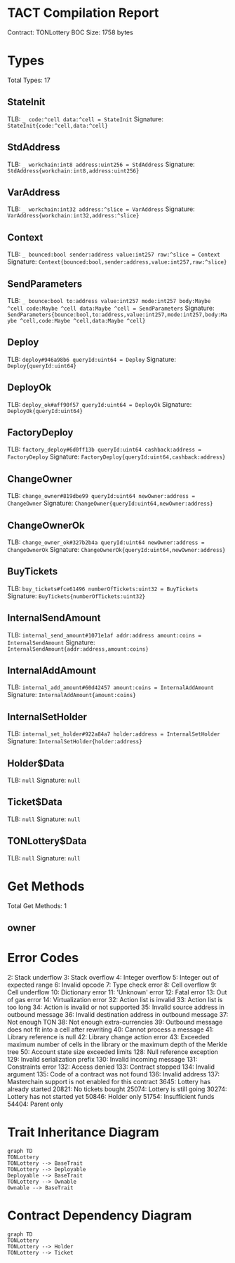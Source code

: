 # TACT Compilation Report
Contract: TONLottery
BOC Size: 1758 bytes

# Types
Total Types: 17

## StateInit
TLB: `_ code:^cell data:^cell = StateInit`
Signature: `StateInit{code:^cell,data:^cell}`

## StdAddress
TLB: `_ workchain:int8 address:uint256 = StdAddress`
Signature: `StdAddress{workchain:int8,address:uint256}`

## VarAddress
TLB: `_ workchain:int32 address:^slice = VarAddress`
Signature: `VarAddress{workchain:int32,address:^slice}`

## Context
TLB: `_ bounced:bool sender:address value:int257 raw:^slice = Context`
Signature: `Context{bounced:bool,sender:address,value:int257,raw:^slice}`

## SendParameters
TLB: `_ bounce:bool to:address value:int257 mode:int257 body:Maybe ^cell code:Maybe ^cell data:Maybe ^cell = SendParameters`
Signature: `SendParameters{bounce:bool,to:address,value:int257,mode:int257,body:Maybe ^cell,code:Maybe ^cell,data:Maybe ^cell}`

## Deploy
TLB: `deploy#946a98b6 queryId:uint64 = Deploy`
Signature: `Deploy{queryId:uint64}`

## DeployOk
TLB: `deploy_ok#aff90f57 queryId:uint64 = DeployOk`
Signature: `DeployOk{queryId:uint64}`

## FactoryDeploy
TLB: `factory_deploy#6d0ff13b queryId:uint64 cashback:address = FactoryDeploy`
Signature: `FactoryDeploy{queryId:uint64,cashback:address}`

## ChangeOwner
TLB: `change_owner#819dbe99 queryId:uint64 newOwner:address = ChangeOwner`
Signature: `ChangeOwner{queryId:uint64,newOwner:address}`

## ChangeOwnerOk
TLB: `change_owner_ok#327b2b4a queryId:uint64 newOwner:address = ChangeOwnerOk`
Signature: `ChangeOwnerOk{queryId:uint64,newOwner:address}`

## BuyTickets
TLB: `buy_tickets#fce61496 numberOfTickets:uint32 = BuyTickets`
Signature: `BuyTickets{numberOfTickets:uint32}`

## InternalSendAmount
TLB: `internal_send_amount#1071e1af addr:address amount:coins = InternalSendAmount`
Signature: `InternalSendAmount{addr:address,amount:coins}`

## InternalAddAmount
TLB: `internal_add_amount#60d42457 amount:coins = InternalAddAmount`
Signature: `InternalAddAmount{amount:coins}`

## InternalSetHolder
TLB: `internal_set_holder#922a84a7 holder:address = InternalSetHolder`
Signature: `InternalSetHolder{holder:address}`

## Holder$Data
TLB: `null`
Signature: `null`

## Ticket$Data
TLB: `null`
Signature: `null`

## TONLottery$Data
TLB: `null`
Signature: `null`

# Get Methods
Total Get Methods: 1

## owner

# Error Codes
2: Stack underflow
3: Stack overflow
4: Integer overflow
5: Integer out of expected range
6: Invalid opcode
7: Type check error
8: Cell overflow
9: Cell underflow
10: Dictionary error
11: 'Unknown' error
12: Fatal error
13: Out of gas error
14: Virtualization error
32: Action list is invalid
33: Action list is too long
34: Action is invalid or not supported
35: Invalid source address in outbound message
36: Invalid destination address in outbound message
37: Not enough TON
38: Not enough extra-currencies
39: Outbound message does not fit into a cell after rewriting
40: Cannot process a message
41: Library reference is null
42: Library change action error
43: Exceeded maximum number of cells in the library or the maximum depth of the Merkle tree
50: Account state size exceeded limits
128: Null reference exception
129: Invalid serialization prefix
130: Invalid incoming message
131: Constraints error
132: Access denied
133: Contract stopped
134: Invalid argument
135: Code of a contract was not found
136: Invalid address
137: Masterchain support is not enabled for this contract
3645: Lottery has already started
20821: No tickets bought
25074: Lottery is still going
30274: Lottery has not started yet
50846: Holder only
51754: Insufficient funds
54404: Parent only

# Trait Inheritance Diagram

```mermaid
graph TD
TONLottery
TONLottery --> BaseTrait
TONLottery --> Deployable
Deployable --> BaseTrait
TONLottery --> Ownable
Ownable --> BaseTrait
```

# Contract Dependency Diagram

```mermaid
graph TD
TONLottery
TONLottery --> Holder
TONLottery --> Ticket
```